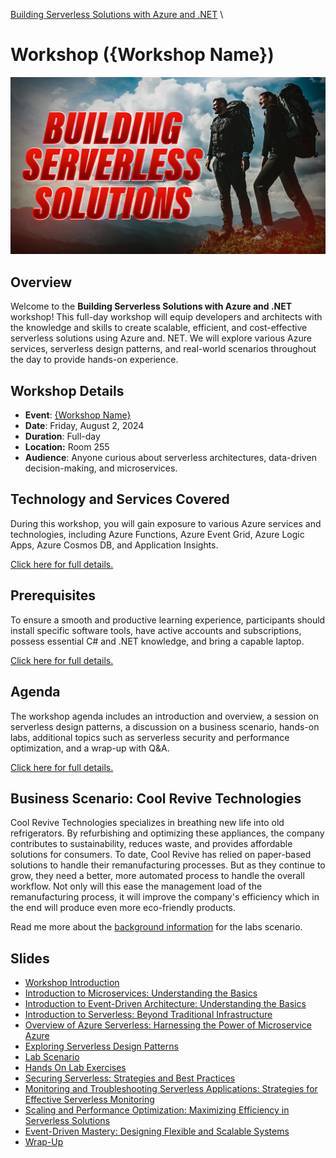 [Building Serverless Solutions with Azure and .NET](https://github.com/TaleLearnCode/BuildingServerlessSolutions) \ 

# Workshop ({Workshop Name})

![Building Serverless Solutions with Azure and .NET](thumbnail.jpg)

## Overview

Welcome to the **Building Serverless Solutions with Azure and .NET** workshop! This full-day workshop will equip developers and architects with the knowledge and skills to create scalable, efficient, and cost-effective serverless solutions using Azure and. NET. We will explore various Azure services, serverless design patterns, and real-world scenarios throughout the day to provide hands-on experience.

## Workshop Details

- **Event**: [{Workshop Name}](https://www.beercitycode.com/)
- **Date**: Friday, August 2, 2024
- **Duration**: Full-day
- **Location:** Room 255
- **Audience**: Anyone curious about serverless architectures, data-driven decision-making, and microservices.

## Technology and Services Covered

During this workshop, you will gain exposure to various Azure services and technologies, including Azure Functions, Azure Event Grid, Azure Logic Apps, Azure Cosmos DB, and Application Insights.

[Click here for full details.](technologies-and-services-covered.md) 

## Prerequisites

To ensure a smooth and productive learning experience, participants should install specific software tools, have active accounts and subscriptions, possess essential C# and .NET knowledge, and bring a capable laptop.

[Click here for full details.](prerequisites.md) 

## Agenda

The workshop agenda includes an introduction and overview, a session on serverless design patterns, a discussion on a business scenario, hands-on labs, additional topics such as serverless security and performance optimization, and a wrap-up with Q&A.

[Click here for full details.](agenda.md) 

## Business Scenario: Cool Revive Technologies

Cool Revive Technologies specializes in breathing new life into old refrigerators. By refurbishing and optimizing these appliances, the company contributes to sustainability, reduces waste, and provides affordable solutions for consumers. To date, Cool Revive has relied on paper-based solutions to handle their remanufacturing processes. But as they continue to grow, they need a better, more automated process to handle the overall workflow. Not only will this ease the management load of the remanufacturing process, it will improve the company's efficiency which in the end will produce even more eco-friendly products.

Read me more about the [background information](background-info/README.md) for the labs scenario.

## Slides

-  [Workshop Introduction](slides/00%20-%20Workshop%20Introduction.pdf)
-  [Introduction to Microservices: Understanding the Basics](slides/01%20-%20Prologue%20-%20Microservices.pdf)
-  [Introduction to Event-Driven Architecture: Understanding the Basics](slides/02%20-%20Prologue%20-%20Event-Driven%20Architecture.pdf)
-  [Introduction to Serverless: Beyond Traditional Infrastructure](slides/slides/03%20-%20Prologue%20-%20Serverless.pdf)
-  [Overview of Azure  Serverless: Harnessing the Power of Microservice Azure](slides/slides/04%20-%20Azure%20Serverless.pdf)
-  [Exploring Serverless Design Patterns](slides/06%20-%20Serverless%20Design%20Patterns.pdf)
-  [Lab Scenario](slides/07%20-%20Business%20Scenario.pdf)
-  [Hands On Lab Exercises](slides/slides/08%20-%20Hands-On%20Labs.pdf)
-  [Securing Serverless: Strategies and Best Practices](slides/09%20-%20Securing%20Serverless.pdf)
-  [Monitoring and  Troubleshooting  Serverless Applications: Strategies for Effective Serverless Monitoring](10%20-%20Monitoring%20Serverless.pdf)
-  [Scaling and Performance Optimization: Maximizing Efficiency in Serverless Solutions](slides/11%20-%20Scaling%20and%20Performance%20Optimization.pdf)
-  [Event-Driven Mastery: Designing Flexible and Scalable Systems](slides/11%20-%20Scaling%20and%20Performance%20Optimization.pdf)
-  [Wrap-Up](slides/13%20-%20Wrap-Up.pdf)
